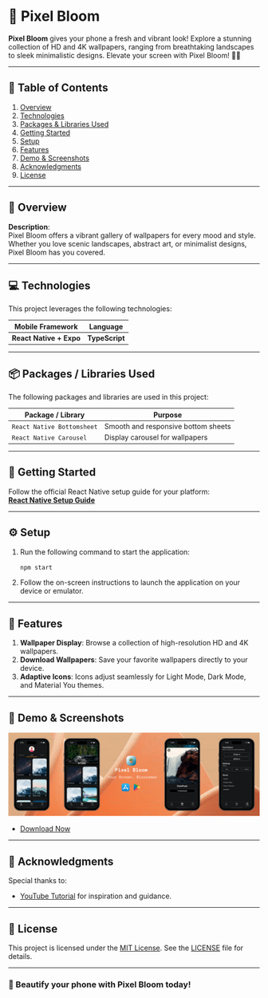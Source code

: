 # 🌸 Pixel Bloom

**Pixel Bloom** gives your phone a fresh and vibrant look! Explore a stunning collection of HD and 4K wallpapers, ranging from breathtaking landscapes to sleek minimalistic designs. Elevate your screen with Pixel Bloom! 📱✨

---

## 📑 Table of Contents

1. [Overview](#-overview)
2. [Technologies](#-technologies)
3. [Packages & Libraries Used](#-packages--libraries-used)
4. [Getting Started](#-getting-started)
5. [Setup](#-setup)
6. [Features](#-features)
7. [Demo & Screenshots](#-demo--screenshots)
8. [Acknowledgments](#-acknowledgments)
9. [License](#-license)

---

## 🌟 Overview

**Description**:  
Pixel Bloom offers a vibrant gallery of wallpapers for every mood and style. Whether you love scenic landscapes, abstract art, or minimalist designs, Pixel Bloom has you covered.

---

## 💻 Technologies

This project leverages the following technologies:

| Mobile Framework        | Language       |
| ----------------------- | -------------- |
| **React Native + Expo** | **TypeScript** |

---

## 📦 Packages / Libraries Used

The following packages and libraries are used in this project:

| Package / Library          | Purpose                             |
| -------------------------- | ----------------------------------- |
| `React Native Bottomsheet` | Smooth and responsive bottom sheets |
| `React Native Carousel`    | Display carousel for wallpapers     |

---

## 🚀 Getting Started

Follow the official React Native setup guide for your platform:  
**[React Native Setup Guide](https://reactnative.dev/docs/environment-setup)**

---

## ⚙️ Setup

1. Run the following command to start the application:
   ```bash
   npm start
   ```
2. Follow the on-screen instructions to launch the application on your device or emulator.

---

## 🎯 Features

1. **Wallpaper Display**: Browse a collection of high-resolution HD and 4K wallpapers.
2. **Download Wallpapers**: Save your favorite wallpapers directly to your device.
3. **Adaptive Icons**: Icons adjust seamlessly for Light Mode, Dark Mode, and Material You themes.

---

## 🔗 Demo & Screenshots

![Pixel Bloom Mockup](./Screenshots/Pixel_Bloom_Mockup.png)

- [Download Now](https://github.com/Jenil-Desai/Pixelbloom/releases/tag/v2.1.2)

---

## 🙏 Acknowledgments

Special thanks to:

- [YouTube Tutorial](https://youtu.be/NQi1CdGo6dU?si=H5yiOUt29M6cTAZ8) for inspiration and guidance.

---

## 📜 License

This project is licensed under the [MIT License](LICENSE). See the [LICENSE](LICENSE) file for details.

---

### 🌸 Beautify your phone with **Pixel Bloom** today!
